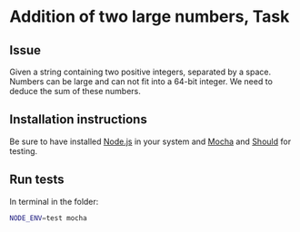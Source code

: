 # Addition of two large numbers, Task
## Issue
Given a string containing two positive integers, separated by a space. Numbers can be large and can not fit into a 64-bit integer. We need to deduce the sum of these numbers.

## Installation instructions
Be sure to have installed [Node.js](http://nodejs.org/) in your system and [Mocha](https://mochajs.org/#installation) and [Should](https://www.npmjs.com/package/should) for testing.

## Run tests
In terminal in the folder:
```bash
NODE_ENV=test mocha
```
